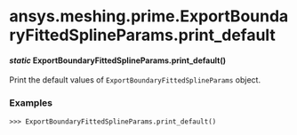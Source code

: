 # ansys.meshing.prime.ExportBoundaryFittedSplineParams.print_default



#### *static* ExportBoundaryFittedSplineParams.print_default()

Print the default values of `ExportBoundaryFittedSplineParams` object.

### Examples

```pycon
>>> ExportBoundaryFittedSplineParams.print_default()
```

<!-- !! processed by numpydoc !! -->
